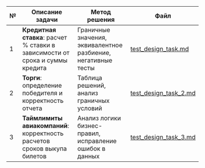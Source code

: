 | № | Описание задачи | Метод решения | Файл |
|---|---------------|--------------|------|
| 1 | **Кредитная ставка**: расчет % ставки в зависимости от срока и суммы кредита | Граничные значения, эквивалентное разбиение, негативные тесты | [test_design_task.md](test_design_task.md) |
| 2 | **Торги**: определение победителя и корректность отчета | Таблица решений, анализ граничных условий | [test_design_task_2.md](test_design_task_2.md) |
| 3 | **Таймлимиты авиакомпаний**: корректность расчетов сроков выкупа билетов | Анализ логики бизнес-правил, исправление ошибок в данных | [test_design_task_3.md](test_design_task_3.md) |
